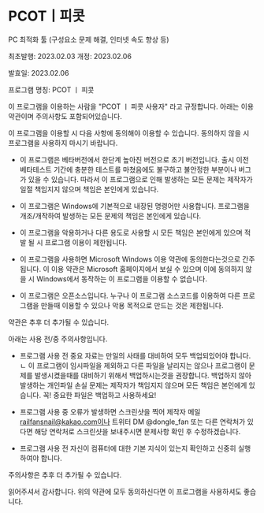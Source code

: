 # PCOTㅣ피콧
PC 최적화 툴 (구성요소 문제 해결, 인터넷 속도 향상 등)



최초발행: 2023.02.03
개정: 2023.02.06

발효일: 2023.02.06

프로그램 명칭: PCOT ㅣ 피콧

이 프로그램을 이용하는 사람을 "PCOT ㅣ 피콧 사용자" 라고 규정합니다. 아래는 이용 약관이며 주의사항도 포함되어있습니다.

이 프로그램을 이용할 시 다음 사항에 동의해야 이용할 수 있습니다. 동의하지 않을 시 프로그램을 사용하지 마시기 바랍니다.

- 이 프로그램은 베타버전에서 한단계 높아진 버전으로 초기 버전입니다.
출시 이전 베타테스트 기간에 충분한 테스트를 마쳤음에도 불구하고 불안정한 부분이나 버그가 있을 수 있습니다. 
따라서 이 프로그램으로 인해 발생하는 모든 문제는 제작자가 일절 책임지지 않으며 책임은 본인에게 있습니다.

- 이 프로그램은 Windows에 기본적으로 내장된 명령어만 사용합니다. 프로그램을 개조/개작하여 발생하는 모든 문제의 책임은 본인에게 있습니다.

- 이 프로그램을 악용하거나 다른 용도로 사용할 시 모든 책임은 본인에게 있으며 적발 될 시 프로그램 이용이 제한됩니다.

- 이 프로그램을 사용하면 Microsoft Windows 이용 약관에 동의한다는것으로 간주됩니다. 이 이용 약관은 Microsoft 홈페이지에서 보실 수 있으며 이에 동의하지 않을 시 Windows에서 동작하는 이 프로그램을 이용할 수 없습니다.

- 이 프로그램은 오픈소스입니다. 누구나 이 프로그램 소스코드를 이용하여 다른 프로그램을 만들때 이용할 수 있으나 악용 목적으로 만드는 것은 제한됩니다.

약관은 추후 더 추가될 수 있습니다.


아래는 사용 전/중 주의사항입니다.

- 프로그램 사용 전 중요 자료는 만일의 사태를 대비하여 모두 백업되있어야 합니다.
ㄴ 이 프로그램이 임시파일을 제외하고 다른 파일을 날리지는 않으나 프로그램이 문제를 발생시켰을때를 대비하기 위해서 백업하시는것을 권장합니다.
    백업하지 않아 발생하는 개인파일 손실 문제는 제작자가 책임지지 않으며 모든 책임은 본인에게 있습니다. 꼭! 중요한 파일은 백업하고 사용하세요! 

- 프로그램 사용 중 오류가 발생하면 스크린샷을 찍어 제작자 메일 railfansnail@kakao.com이나 트위터 DM @dongle_fan 또는 다른 연락처가 있다면 해당 연락처로 스크린샷을 보내주시면 문제사항 확인 후 
수정하겠습니다.

- 프로그램 사용 전 자신이 컴퓨터에 대한 기본 지식이 있는지 확인하고 신중히 실행하여야 합니다.

주의사항은 추후 더 추가될 수 있습니다. 


읽어주셔서 감사합니다. 위의 약관에 모두 동의하신다면 이 프로그램을 사용하셔도 좋습니다.
